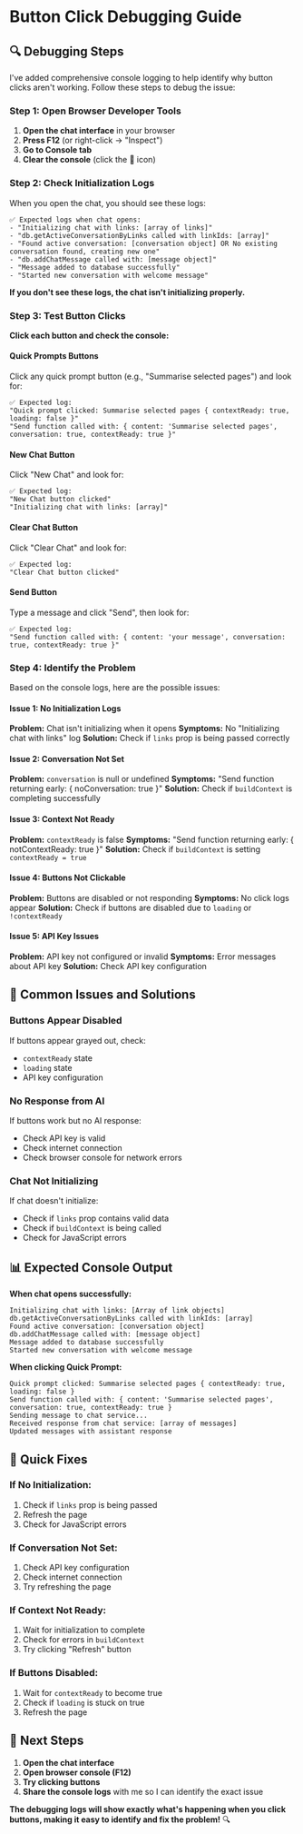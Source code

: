 # Button Click Debugging Guide

## 🔍 **Debugging Steps**

I've added comprehensive console logging to help identify why button clicks aren't working. Follow these steps to debug the issue:

### **Step 1: Open Browser Developer Tools**

1. **Open the chat interface** in your browser
2. **Press F12** (or right-click → "Inspect")
3. **Go to Console tab**
4. **Clear the console** (click the 🚫 icon)

### **Step 2: Check Initialization Logs**

When you open the chat, you should see these logs:

```
✅ Expected logs when chat opens:
- "Initializing chat with links: [array of links]"
- "db.getActiveConversationByLinks called with linkIds: [array]"
- "Found active conversation: [conversation object] OR No existing conversation found, creating new one"
- "db.addChatMessage called with: [message object]"
- "Message added to database successfully"
- "Started new conversation with welcome message"
```

**If you don't see these logs, the chat isn't initializing properly.**

### **Step 3: Test Button Clicks**

**Click each button and check the console:**

#### **Quick Prompts Buttons**
Click any quick prompt button (e.g., "Summarise selected pages") and look for:
```
✅ Expected log:
"Quick prompt clicked: Summarise selected pages { contextReady: true, loading: false }"
"Send function called with: { content: 'Summarise selected pages', conversation: true, contextReady: true }"
```

#### **New Chat Button**
Click "New Chat" and look for:
```
✅ Expected log:
"New Chat button clicked"
"Initializing chat with links: [array]"
```

#### **Clear Chat Button**
Click "Clear Chat" and look for:
```
✅ Expected log:
"Clear Chat button clicked"
```

#### **Send Button**
Type a message and click "Send", then look for:
```
✅ Expected log:
"Send function called with: { content: 'your message', conversation: true, contextReady: true }"
```

### **Step 4: Identify the Problem**

Based on the console logs, here are the possible issues:

#### **Issue 1: No Initialization Logs**
**Problem:** Chat isn't initializing when it opens
**Symptoms:** No "Initializing chat with links" log
**Solution:** Check if `links` prop is being passed correctly

#### **Issue 2: Conversation Not Set**
**Problem:** `conversation` is null or undefined
**Symptoms:** "Send function returning early: { noConversation: true }"
**Solution:** Check if `buildContext` is completing successfully

#### **Issue 3: Context Not Ready**
**Problem:** `contextReady` is false
**Symptoms:** "Send function returning early: { notContextReady: true }"
**Solution:** Check if `buildContext` is setting `contextReady = true`

#### **Issue 4: Buttons Not Clickable**
**Problem:** Buttons are disabled or not responding
**Symptoms:** No click logs appear
**Solution:** Check if buttons are disabled due to `loading` or `!contextReady`

#### **Issue 5: API Key Issues**
**Problem:** API key not configured or invalid
**Symptoms:** Error messages about API key
**Solution:** Check API key configuration

## 🚨 **Common Issues and Solutions**

### **Buttons Appear Disabled**
If buttons appear grayed out, check:
- `contextReady` state
- `loading` state
- API key configuration

### **No Response from AI**
If buttons work but no AI response:
- Check API key is valid
- Check internet connection
- Check browser console for network errors

### **Chat Not Initializing**
If chat doesn't initialize:
- Check if `links` prop contains valid data
- Check if `buildContext` is being called
- Check for JavaScript errors

## 📊 **Expected Console Output**

**When chat opens successfully:**
```
Initializing chat with links: [Array of link objects]
db.getActiveConversationByLinks called with linkIds: [array]
Found active conversation: [conversation object]
db.addChatMessage called with: [message object]
Message added to database successfully
Started new conversation with welcome message
```

**When clicking Quick Prompt:**
```
Quick prompt clicked: Summarise selected pages { contextReady: true, loading: false }
Send function called with: { content: 'Summarise selected pages', conversation: true, contextReady: true }
Sending message to chat service...
Received response from chat service: [array of messages]
Updated messages with assistant response
```

## 🔧 **Quick Fixes**

### **If No Initialization:**
1. Check if `links` prop is being passed
2. Refresh the page
3. Check for JavaScript errors

### **If Conversation Not Set:**
1. Check API key configuration
2. Check internet connection
3. Try refreshing the page

### **If Context Not Ready:**
1. Wait for initialization to complete
2. Check for errors in `buildContext`
3. Try clicking "Refresh" button

### **If Buttons Disabled:**
1. Wait for `contextReady` to become true
2. Check if `loading` is stuck on true
3. Refresh the page

## 🎯 **Next Steps**

1. **Open the chat interface**
2. **Open browser console (F12)**
3. **Try clicking buttons**
4. **Share the console logs** with me so I can identify the exact issue

**The debugging logs will show exactly what's happening when you click buttons, making it easy to identify and fix the problem!** 🔍 